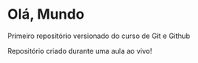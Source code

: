 # Olá, Mundo
 Primeiro repositório versionado do curso de Git e Github

Repositório criado durante uma aula ao vivo!